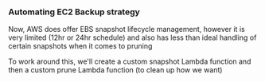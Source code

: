 ### Automating EC2 Backup strategy
Now, AWS does offer EBS snapshot lifecycle management, however it is very limited (12hr or 24hr schedule)
and also has less than ideal handling of certain snapshots when it comes to pruning

To work around this, we'll create a custom snapshot Lambda function
and then a custom prune Lambda function (to clean up how we want)
